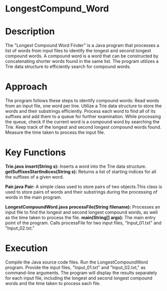 # LongestCompund_Word

# Description
The "Longest Compound Word Finder" is a Java program that processes a list of words from input files to identify the longest and second longest compound words. A compound word is a word that can be constructed by concatenating shorter words found in the same list. The program utilizes a Trie data structure to efficiently search for compound words.

# Approach
The program follows these steps to identify compound words:
Read words from an input file, one word per line.
Utilize a Trie data structure to store the words and their substrings efficiently.
Process each word to find all of its suffixes and add them to a queue for further examination.
While processing the queue, check if the current word is a compound word by searching the Trie.
Keep track of the longest and second longest compound words found.
Measure the time taken to process the input file.

# Key Functions

**Trie.java**
**insert(String s):** Inserts a word into the Trie data structure.
**getSuffixesStartIndices(String s):** Returns a list of starting indices for all the suffixes of a given word.

**Pair.java**
**Pair:** A simple class used to store pairs of two objects.This class is used to store pairs of words and their substrings during the processing of words in the main program.

**LongestCompoundWord.java**
**processFile(String filename):** Processes an input file to find the longest and second longest compound words, as well as the time taken to process the file.
**main(String[] args):** The main entry point of the program. Calls processFile for two input files, "Input_01.txt" and "Input_02.txt."

# Execution
Compile the Java source code files.
Run the LongestCompoundWord program.
Provide the input files, "Input_01.txt" and "Input_02.txt," as command-line arguments.
The program will display the results separately for each input file, including the longest and second longest compound words and the time taken to process each file.
